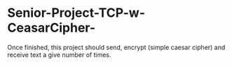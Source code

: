 # Senior-Project-TCP-w-CeasarCipher-
Once finished, this project should send, encrypt (simple caesar cipher) and receive text a give number of times.
